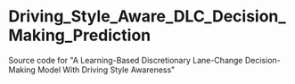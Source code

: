 # Driving_Style_Aware_DLC_Decision_Making_Prediction
Source code for "A Learning-Based Discretionary Lane-Change Decision-Making Model With Driving Style Awareness"
